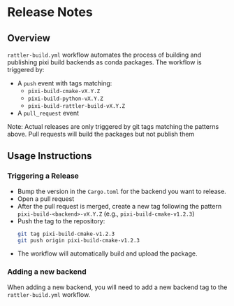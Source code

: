 # Release Notes

## Overview
`rattler-build.yml` workflow automates the process of building and publishing pixi build backends as conda packages.
The workflow is triggered by:

- A `push` event with tags matching:
  - `pixi-build-cmake-vX.Y.Z`
  - `pixi-build-python-vX.Y.Z`
  - `pixi-build-rattler-build-vX.Y.Z`
- A `pull_request` event


Note: Actual releases are only triggered by git tags matching the patterns above.
Pull requests will build the packages but not publish them


## Usage Instructions

### Triggering a Release
- Bump the version in the `Cargo.toml` for the backend you want to release.
- Open a pull request
- After the pull request is merged, create a new tag following the pattern `pixi-build-<backend>-vX.Y.Z` (e.g., `pixi-build-cmake-v1.2.3`)
- Push the tag to the repository:
   ```sh
   git tag pixi-build-cmake-v1.2.3
   git push origin pixi-build-cmake-v1.2.3
   ```
- The workflow will automatically build and upload the package.

### Adding a new backend
When adding a new backend, you will need to add a new backend tag to the `rattler-build.yml` workflow.
